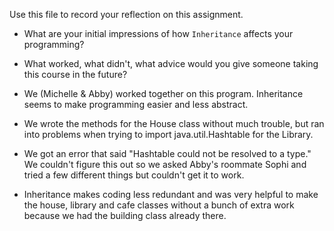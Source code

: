 Use this file to record your reflection on this assignment.

- What are your initial impressions of how `Inheritance` affects your programming?
- What worked, what didn't, what advice would you give someone taking this course in the future?


- We (Michelle & Abby) worked together on this program. Inheritance seems to make programming easier and less abstract.
- We wrote the methods for the House class without much trouble, but ran into problems when trying to import java.util.Hashtable for the Library. 
- We got an  error that said "Hashtable could not be resolved to a type." We couldn't figure this out so we asked Abby's roommate Sophi and tried a few different things but couldn't get it to work.
- Inheritance makes coding less redundant and was very helpful to make the house, library and cafe classes without a bunch of extra work because we had the building class already there.